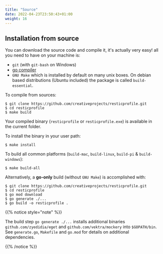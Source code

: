 ```yaml
---
title: "Source"
date: 2022-04-23T23:50:43+01:00
weight: 16
---
```


## Installation from source

You can download the source code and compile it, it's actually very easy! all you need to have on your machine is:
- `git` (with `git-bash` on Windows)
- [go compiler](https://golang.org/dl/)
- `GNU Make` which is installed by default on many unix boxes. On debian based distributions (Ubuntu included) the package is called `build-essential`.

To compile from sources:
```shell
$ git clone https://github.com/creativeprojects/resticprofile.git
$ cd resticprofile
$ make build
```

Your compiled binary (`resticprofile` or `resticprofile.exe`) is available in the current folder.

To install the binary in your user path:

```shell
$ make install
```

To build all common platforms (`build-mac`, `build-linux`, `build-pi` & `build-windows`):

```shell
$ make build-all
```

Alternatively, a **go-only** build (without `GNU Make`) is accomplished with:

```shell
$ git clone https://github.com/creativeprojects/resticprofile.git
$ cd resticprofile
$ go mod download
$ go generate ./... 
$ go build -o resticprofile .
```


{{% notice style="note" %}}

The build step `go generate ./...` installs additional binaries `github.com/zyedidia/eget` and `github.com/vektra/mockery` into `$GOPATH/bin`.
See `generate.go`, `Makefile` and `go.mod` for details on additional dependencies.

{{% /notice %}}

